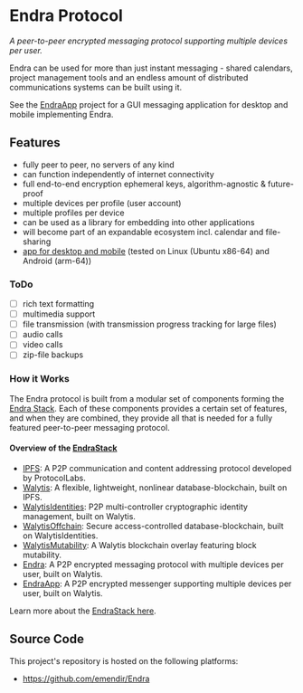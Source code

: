 
# Endra Protocol

_A peer-to-peer encrypted messaging protocol supporting multiple devices per user._

Endra can be used for more than just instant messaging - shared calendars, project management tools and an endless amount of distributed communications systems can be built using it.

See the [EndraApp](../EndraApp/1-IntroToEndraApp.md) project for a GUI messaging application for desktop and mobile implementing Endra.

## Features

- fully peer to peer, no servers of any kind
- can function independently of internet connectivity
- full end-to-end encryption ephemeral keys, algorithm-agnostic & future-proof
- multiple devices per profile (user account)
- multiple profiles per device
- can be used as a library for embedding into other applications
- will become part of an expandable ecosystem incl. calendar and file-sharing
- [app for desktop and mobile](https://github.com/emendir/EndraApp) (tested on Linux (Ubuntu x86-64) and Android (arm-64))

### ToDo

- [ ] rich text formatting
- [ ] multimedia support
- [ ] file transmission (with transmission progress tracking for large files)
- [ ] audio calls
- [ ] video calls
- [ ] zip-file backups

### How it Works

The Endra protocol is built from a modular set of components forming the [Endra Stack](./2-EndraStack.md).
Each of these components provides a certain set of features, and when they are combined, they provide all that is needed for a fully featured peer-to-peer messaging protocol.

#### Overview of the [EndraStack](./2-EndraStack.md)

- [IPFS](https://ipfs.tech):  A P2P communication and content addressing protocol developed by ProtocolLabs.
- [Walytis](../Walytis/Meaning/IntroductionToWalytis.md): A flexible, lightweight, nonlinear database-blockchain, built on IPFS.
- [WalytisIdentities](../WalytisIdentities/1-IntroToWalytisIdentities.md): P2P multi-controller cryptographic identity management, built on Walytis.
- [WalytisOffchain](../WalytisOffchain/1-IntroToWalytisOffchain.md): Secure access-controlled database-blockchain, built on WalytisIdentities.
- [WalytisMutability](../WalytisMutability/1-IntroToWalytisMutability.md): A Walytis blockchain overlay featuring block mutability.
- [Endra](../Endra/1-IntroToEndra.md): A P2P encrypted messaging protocol with multiple devices per user, built on Walytis.
- [EndraApp](../EndraApp/1-IntroToEndraApp.md): A P2P encrypted messenger supporting multiple devices per user, built on Walytis.

Learn more about the [EndraStack here](./2-EndraStack.md).

## Source Code

This project's repository is hosted on the following platforms:
- https://github.com/emendir/Endra